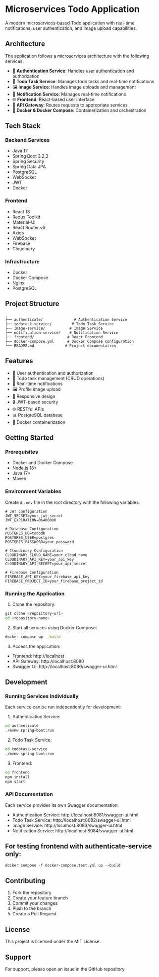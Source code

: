 # Microservices Todo Application

A modern microservices-based Todo application with real-time notifications, user authentication, and image upload capabilities.

## Architecture

The application follows a microservices architecture with the following services:

- 🔐 **Authentication Service**: Handles user authentication and authorization
- 📝 **Todo Task Service**: Manages todo tasks and real-time notifications
- 🖼️ **Image Service**: Handles image uploads and management
- 🔔 **Notification Service**: Manages real-time notifications
- 🌐 **Frontend**: React-based user interface
- 🚀 **API Gateway**: Routes requests to appropriate services
- 🐳 **Docker & Docker Compose**: Containerization and orchestration

## Tech Stack

### Backend Services
- Java 17
- Spring Boot 3.2.3
- Spring Security
- Spring Data JPA
- PostgreSQL
- WebSocket
- JWT
- Docker

### Frontend
- React 18
- Redux Toolkit
- Material-UI
- React Router v6
- Axios
- WebSocket
- Firebase
- Cloudinary

### Infrastructure
- Docker
- Docker Compose
- Nginx
- PostgreSQL

## Project Structure

```
.
├── authenticate/              # Authentication Service
├── todotask-service/         # Todo Task Service
├── image-service/           # Image Service
├── notification-service/    # Notification Service
├── frontend/               # React Frontend
├── docker-compose.yml      # Docker Compose configuration
└── README.md              # Project documentation
```

## Features

- 👤 User authentication and authorization
- 📝 Todo task management (CRUD operations)
- 🔔 Real-time notifications
- 🖼️ Profile image upload
- 📱 Responsive design
- 🔒 JWT-based security
- 🌐 RESTful APIs
- 📊 PostgreSQL database
- 🐳 Docker containerization

## Getting Started

### Prerequisites

- Docker and Docker Compose
- Node.js 18+
- Java 17+
- Maven

### Environment Variables

Create a `.env` file in the root directory with the following variables:

```env
# JWT Configuration
JWT_SECRET=your_jwt_secret
JWT_EXPIRATION=86400000

# Database Configuration
POSTGRES_DB=tododb
POSTGRES_USER=postgres
POSTGRES_PASSWORD=your_password

# Cloudinary Configuration
CLOUDINARY_CLOUD_NAME=your_cloud_name
CLOUDINARY_API_KEY=your_api_key
CLOUDINARY_API_SECRET=your_api_secret

# Firebase Configuration
FIREBASE_API_KEY=your_firebase_api_key
FIREBASE_PROJECT_ID=your_firebase_project_id
```

### Running the Application

1. Clone the repository:
```bash
git clone <repository-url>
cd <repository-name>
```

2. Start all services using Docker Compose:
```bash
docker-compose up --build
```

3. Access the application:
- Frontend: http://localhost
- API Gateway: http://localhost:8080
- Swagger UI: http://localhost:8080/swagger-ui.html

## Development

### Running Services Individually

Each service can be run independently for development:

1. Authentication Service:
```bash
cd authenticate
./mvnw spring-boot:run
```

2. Todo Task Service:
```bash
cd todotask-service
./mvnw spring-boot:run
```

3. Frontend:
```bash
cd frontend
npm install
npm start
```

### API Documentation

Each service provides its own Swagger documentation:
- Authentication Service: http://localhost:8081/swagger-ui.html
- Todo Task Service: http://localhost:8082/swagger-ui.html
- Image Service: http://localhost:8083/swagger-ui.html
- Notification Service: http://localhost:8084/swagger-ui.html

## For testing frontend with authenticate-service only: 
```
docker compose -f docker-compose.test.yml up --build
```

## Contributing

1. Fork the repository
2. Create your feature branch
3. Commit your changes
4. Push to the branch
5. Create a Pull Request

## License

This project is licensed under the MIT License.

## Support

For support, please open an issue in the GitHub repository.
